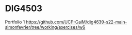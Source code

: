 # DIG4503

Portfolio 1
https://github.com/UCF-GaiM/dig4639-s22-main-simonfevrier/tree/working/exercises/w6
